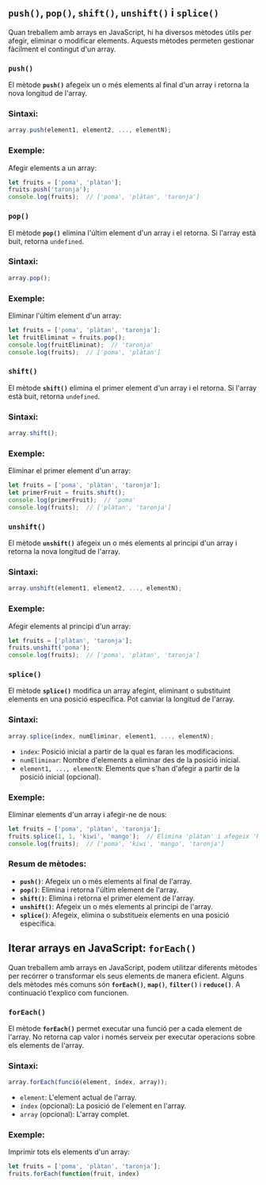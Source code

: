 ## `push()`, `pop()`, `shift()`, `unshift()` i `splice()`

Quan treballem amb arrays en JavaScript, hi ha diversos mètodes útils per afegir, eliminar o modificar elements. Aquests mètodes permeten gestionar fàcilment el contingut d'un array.

### **`push()`**
El mètode **`push()`** afegeix un o més elements al final d'un array i retorna la nova longitud de l'array.

### Sintaxi:
```javascript
array.push(element1, element2, ..., elementN);
```

### Exemple:
Afegir elements a un array:
```javascript
let fruits = ['poma', 'plàtan'];
fruits.push('taronja');
console.log(fruits);  // ['poma', 'plàtan', 'taronja']
```

### **`pop()`**
El mètode **`pop()`** elimina l'últim element d'un array i el retorna. Si l'array està buit, retorna `undefined`.

### Sintaxi:
```javascript
array.pop();
```

### Exemple:
Eliminar l'últim element d'un array:
```javascript
let fruits = ['poma', 'plàtan', 'taronja'];
let fruitEliminat = fruits.pop();
console.log(fruitEliminat);  // 'taronja'
console.log(fruits);  // ['poma', 'plàtan']
```

### **`shift()`**
El mètode **`shift()`** elimina el primer element d'un array i el retorna. Si l'array està buit, retorna `undefined`.

### Sintaxi:
```javascript
array.shift();
```

### Exemple:
Eliminar el primer element d'un array:
```javascript
let fruits = ['poma', 'plàtan', 'taronja'];
let primerFruit = fruits.shift();
console.log(primerFruit);  // 'poma'
console.log(fruits);  // ['plàtan', 'taronja']
```

### **`unshift()`**
El mètode **`unshift()`** afegeix un o més elements al principi d'un array i retorna la nova longitud de l'array.

### Sintaxi:
```javascript
array.unshift(element1, element2, ..., elementN);
```

### Exemple:
Afegir elements al principi d'un array:
```javascript
let fruits = ['plàtan', 'taronja'];
fruits.unshift('poma');
console.log(fruits);  // ['poma', 'plàtan', 'taronja']
```

### **`splice()`**
El mètode **`splice()`** modifica un array afegint, eliminant o substituint elements en una posició específica. Pot canviar la longitud de l'array.

### Sintaxi:
```javascript
array.splice(index, numEliminar, element1, ..., elementN);
```

- `index`: Posició inicial a partir de la qual es faran les modificacions.
- `numEliminar`: Nombre d'elements a eliminar des de la posició inicial.
- `element1, ..., elementN`: Elements que s'han d'afegir a partir de la posició inicial (opcional).

### Exemple:
Eliminar elements d'un array i afegir-ne de nous:
```javascript
let fruits = ['poma', 'plàtan', 'taronja'];
fruits.splice(1, 1, 'kiwi', 'mango');  // Elimina 'plàtan' i afegeix 'kiwi' i 'mango'
console.log(fruits);  // ['poma', 'kiwi', 'mango', 'taronja']
```

### Resum de mètodes:
- **`push()`**: Afegeix un o més elements al final de l'array.
- **`pop()`**: Elimina i retorna l'últim element de l'array.
- **`shift()`**: Elimina i retorna el primer element de l'array.
- **`unshift()`**: Afegeix un o més elements al principi de l'array.
- **`splice()`**: Afegeix, elimina o substitueix elements en una posició específica.

## Iterar arrays en JavaScript: `forEach()`
Quan treballem amb arrays en JavaScript, podem utilitzar diferents mètodes per recórrer o transformar els seus elements de manera eficient. Alguns dels mètodes més comuns són **`forEach()`**, **`map()`**, **`filter()`** i **`reduce()`**. A continuació t'explico com funcionen.

### **`forEach()`**
El mètode **`forEach()`** permet executar una funció per a cada element de l'array. No retorna cap valor i només serveix per executar operacions sobre els elements de l'array.

### Sintaxi:
```javascript
array.forEach(funció(element, índex, array));
```

- `element`: L'element actual de l'array.
- `índex` (opcional): La posició de l'element en l'array.
- `array` (opcional): L'array complet.

### Exemple:
Imprimir tots els elements d'un array:
```javascript
let fruits = ['poma', 'plàtan', 'taronja'];
fruits.forEach(function(fruit, index)

